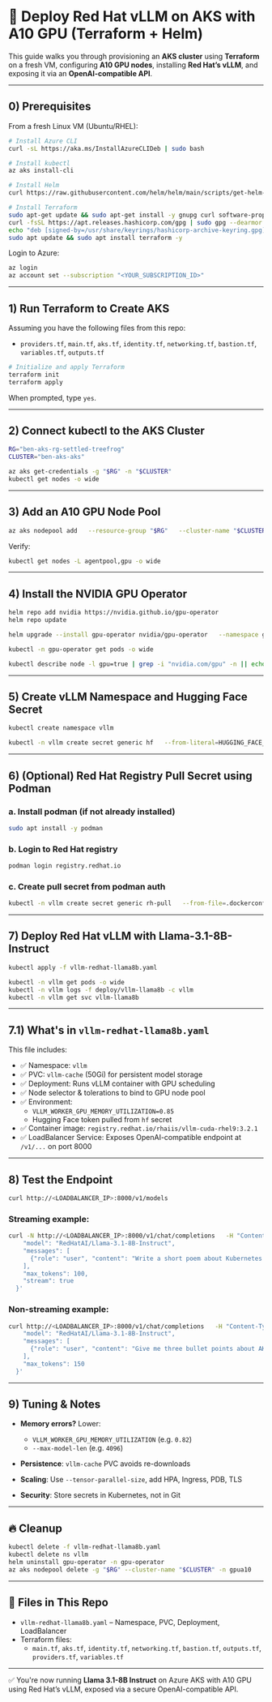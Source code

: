 
# 🚀 Deploy Red Hat vLLM on AKS with A10 GPU (Terraform + Helm)

This guide walks you through provisioning an **AKS cluster** using **Terraform** on a fresh VM, configuring **A10 GPU nodes**, installing **Red Hat’s vLLM**, and exposing it via an **OpenAI-compatible API**.

---

## 0) Prerequisites

From a fresh Linux VM (Ubuntu/RHEL):

```bash
# Install Azure CLI
curl -sL https://aka.ms/InstallAzureCLIDeb | sudo bash

# Install kubectl
az aks install-cli

# Install Helm
curl https://raw.githubusercontent.com/helm/helm/main/scripts/get-helm-3 | bash

# Install Terraform
sudo apt-get update && sudo apt-get install -y gnupg curl software-properties-common
curl -fsSL https://apt.releases.hashicorp.com/gpg | sudo gpg --dearmor -o /usr/share/keyrings/hashicorp-archive-keyring.gpg
echo "deb [signed-by=/usr/share/keyrings/hashicorp-archive-keyring.gpg] https://apt.releases.hashicorp.com $(lsb_release -cs) main" | sudo tee /etc/apt/sources.list.d/hashicorp.list
sudo apt update && sudo apt install terraform -y
```

Login to Azure:

```bash
az login
az account set --subscription "<YOUR_SUBSCRIPTION_ID>"
```

---

## 1) Run Terraform to Create AKS

Assuming you have the following files from this repo:

- `providers.tf`, `main.tf`, `aks.tf`, `identity.tf`, `networking.tf`, `bastion.tf`, `variables.tf`, `outputs.tf`

```bash
# Initialize and apply Terraform
terraform init
terraform apply
```

When prompted, type `yes`.

---

## 2) Connect kubectl to the AKS Cluster

```bash
RG="ben-aks-rg-settled-treefrog"
CLUSTER="ben-aks-aks"

az aks get-credentials -g "$RG" -n "$CLUSTER"
kubectl get nodes -o wide
```

---

## 3) Add an A10 GPU Node Pool

```bash
az aks nodepool add   --resource-group "$RG"   --cluster-name "$CLUSTER"   --name gpua10   --node-vm-size Standard_NV24ads_A10_v5   --node-count 1   --labels gpu=true   --node-taints sku=gpu:NoSchedule
```

Verify:

```bash
kubectl get nodes -L agentpool,gpu -o wide
```

---

## 4) Install the NVIDIA GPU Operator

```bash
helm repo add nvidia https://nvidia.github.io/gpu-operator
helm repo update

helm upgrade --install gpu-operator nvidia/gpu-operator   --namespace gpu-operator --create-namespace

kubectl -n gpu-operator get pods -o wide

kubectl describe node -l gpu=true | grep -i "nvidia.com/gpu" -n || echo "GPU resource not visible yet"
```

---

## 5) Create vLLM Namespace and Hugging Face Secret

```bash
kubectl create namespace vllm

kubectl -n vllm create secret generic hf   --from-literal=HUGGING_FACE_HUB_TOKEN=<YOUR_HF_TOKEN>   --dry-run=client -o yaml | kubectl apply -f -
```

---

## 6) (Optional) Red Hat Registry Pull Secret using Podman

### a. Install podman (if not already installed)

```bash
sudo apt install -y podman
```

### b. Login to Red Hat registry

```bash
podman login registry.redhat.io
```

### c. Create pull secret from podman auth

```bash
kubectl -n vllm create secret generic rh-pull   --from-file=.dockerconfigjson="$XDG_RUNTIME_DIR/containers/auth.json"   --type=kubernetes.io/dockerconfigjson
```

---

## 7) Deploy Red Hat vLLM with Llama-3.1-8B-Instruct

```bash
kubectl apply -f vllm-redhat-llama8b.yaml

kubectl -n vllm get pods -o wide
kubectl -n vllm logs -f deploy/vllm-llama8b -c vllm
kubectl -n vllm get svc vllm-llama8b
```

---

## 7.1) What's in `vllm-redhat-llama8b.yaml`

This file includes:

- ✅ Namespace: `vllm`
- ✅ PVC: `vllm-cache` (50Gi) for persistent model storage
- ✅ Deployment: Runs vLLM container with GPU scheduling
- ✅ Node selector & tolerations to bind to GPU node pool
- ✅ Environment:
  - `VLLM_WORKER_GPU_MEMORY_UTILIZATION=0.85`
  - Hugging Face token pulled from `hf` secret
- ✅ Container image: `registry.redhat.io/rhaiis/vllm-cuda-rhel9:3.2.1`
- ✅ LoadBalancer Service: Exposes OpenAI-compatible endpoint at `/v1/...` on port 8000

---

## 8) Test the Endpoint

```bash
curl http://<LOADBALANCER_IP>:8000/v1/models
```

### Streaming example:

```bash
curl -N http://<LOADBALANCER_IP>:8000/v1/chat/completions   -H "Content-Type: application/json"   -d '{
    "model": "RedHatAI/Llama-3.1-8B-Instruct",
    "messages": [
      {"role": "user", "content": "Write a short poem about Kubernetes and GPUs."}
    ],
    "max_tokens": 100,
    "stream": true
  }'
```

### Non-streaming example:

```bash
curl http://<LOADBALANCER_IP>:8000/v1/chat/completions   -H "Content-Type: application/json"   -d '{
    "model": "RedHatAI/Llama-3.1-8B-Instruct",
    "messages": [
      {"role": "user", "content": "Give me three bullet points about AKS GPU scheduling."}
    ],
    "max_tokens": 150
  }'
```

---

## 9) Tuning & Notes

- **Memory errors?** Lower:
  - `VLLM_WORKER_GPU_MEMORY_UTILIZATION` (e.g. `0.82`)
  - `--max-model-len` (e.g. `4096`)

- **Persistence**: `vllm-cache` PVC avoids re-downloads  
- **Scaling**: Use `--tensor-parallel-size`, add HPA, Ingress, PDB, TLS  
- **Security**: Store secrets in Kubernetes, not in Git

---

## 🔥 Cleanup

```bash
kubectl delete -f vllm-redhat-llama8b.yaml
kubectl delete ns vllm
helm uninstall gpu-operator -n gpu-operator
az aks nodepool delete -g "$RG" --cluster-name "$CLUSTER" -n gpua10
```

---

## 📁 Files in This Repo

- `vllm-redhat-llama8b.yaml` – Namespace, PVC, Deployment, LoadBalancer  
- Terraform files:
  - `main.tf`, `aks.tf`, `identity.tf`, `networking.tf`, `bastion.tf`, `outputs.tf`, `providers.tf`, `variables.tf`

---

✅ You're now running **Llama 3.1-8B Instruct** on Azure AKS with A10 GPU using Red Hat’s vLLM, exposed via a secure OpenAI-compatible API.
